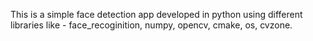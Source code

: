 This is a simple face detection app developed in python using different libraries like - face_recoginition, numpy, opencv, cmake, os, cvzone.
